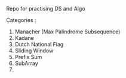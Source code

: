 Repo for practising DS and Algo

Categories :

1. Manacher (Max Palindrome Subsequence)
2. Kadane
3. Dutch National Flag
4. Sliding Window
5. Prefix Sum
6. SubArray
7. 
